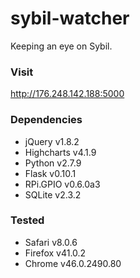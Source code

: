 # sybil-watcher

Keeping an eye on Sybil.

### Visit
http://176.248.142.188:5000

### Dependencies
* jQuery v1.8.2
* Highcharts v4.1.9
* Python v2.7.9
* Flask v0.10.1
* RPi.GPIO v0.6.0a3
* SQLite v2.3.2

### Tested
* Safari v8.0.6
* Firefox v41.0.2
* Chrome v46.0.2490.80
